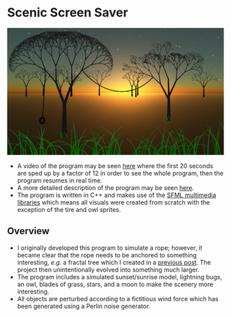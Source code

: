 # Scenic Screen Saver
![Saver](https://github.com/freddyox/freddyox.github.io/blob/master/images/scenery/scenery.png)

* A video of the program may be seen <a href="https://www.youtube.com/watch?v=lxAgjiuRBeQ">here</a> where the first 20 seconds are sped up by a factor of 12 in order to see the whole program, then the program resumes in real time.
* A more detailed description of the program may be seen <a href="https://freddyox.github.io/blog/scenic-screen-saver/">here</a>.
* The program is written in C++ and makes use of the <a href="https://www.sfml-dev.org/">SFML multimedia libraries</a> which means all visuals were created from scratch with the exception of the tire and owl sprites.

## Overview
* I originally developed this program to simulate a rope; however, it became clear that the rope needs to be anchored to something interesting, *e.g.* a fractal tree which I created in a <a href="https://freddyox.github.io/blog/tree-fractal-v2/">previous post</a>. The project then unintentionally evolved into something much larger.
* The program includes a simulated sunset/sunrise model, lightning bugs, an owl, blades of grass, stars, and a moon to make the scenery more interesting.
* All objects are perturbed according to a fictitious wind force which has been generated using a Perlin noise generator.
